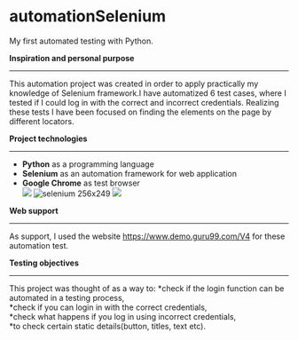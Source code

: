 # automationSelenium
My first automated testing with Python.</br> 

**Inspiration and personal purpose**</br>
___
This automation project was created in order to apply practically my knowledge of Selenium framework.I have automatized 6 test cases, where I tested if I could log in with the correct and incorrect credentials. Realizing these tests I have been focused on finding the elements on the page by different locators.</br>

**Project technologies**</br>
___
* **Python** as a programming language </br>
* **Selenium** as an automation framework for web application<br/>
* **Google Chrome** as test browser</br>
![](https://upload.wikimedia.org/wikipedia/commons/c/c3/Python-logo-notext.svg)
![selenium 256x249](https://github.com/DeeKinga/automationSelenium/assets/131695090/d77ec2b8-11e2-4e37-9b20-e2c1e7bde6b6)
![](https://upload.wikimedia.org/wikipedia/commons/e/e1/Google_Chrome_icon_%28February_2022%29.svg)</br>

**Web support**<br/>
___
As support, I used the website https://www.demo.guru99.com/V4 for these automation test.</br>

**Testing objectives**</br>
___
This project was thought of as a way to:
*check if the login function can be automated in a testing process,</br>
*check if you can login in with the correct credentials,</br>
*check what happens if you log in using incorrect credentials,</br>
*to check certain static details(button, titles, text etc).</br>

